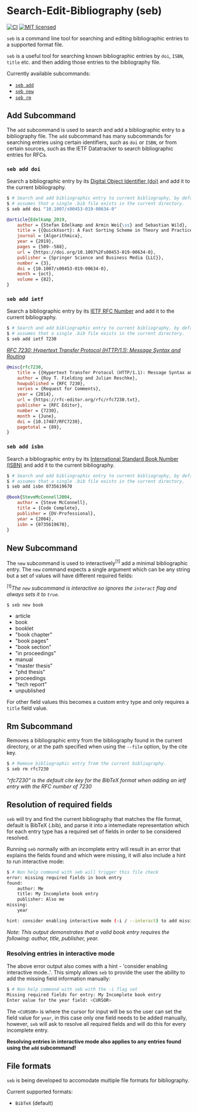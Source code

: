 # Search-Edit-Bibliography (seb)

[![CI](https://github.com/mc1098/seb/actions/workflows/ci.yml/badge.svg)](https://github.com/mc1098/seb/actions/workflows/ci.yml)
[![MIT licensed][mit-badge]][mit-url]

[mit-badge]: https://img.shields.io/badge/license-MIT-blue.svg
[mit-url]: ../LICENSE

`seb` is a command line tool for searching and editing bibliographic entries to a supported format file.

`seb` is a useful tool for searching known bibliographic entries by `doi`, `ISBN`, `title` etc.
and then adding those entries to the bibliography file.

Currently available subcommands:

- [`seb add`](#add-subcommand)
- [`seb new`](#new-subcommand)
- [`seb rm`](#rm-subcommand)

## Add Subcommand

The `add` subcommand is used to search and add a bibliographic entry to a bibliography file. The `add`
subcommand has many subcommands for searching entries using certain identifiers, such as `doi` or `ISBN`,
or from certain sources, such as the IETF Datatracker to search bibliographic entries for RFCs.

### `seb add doi`

Search a bibliographic entry by its [Digital Object Identifier (doi)](https://en.wikipedia.org/wiki/Digital_object_identifier)
and add it to the current bibliography.

```bash
$ # Search and add bibliographic entry to current bibliography, by default the current bibliography
$ # assumes that a single .bib file exists in the current directory.
$ seb add doi "10.1007/s00453-019-00634-0"
```

```bibtex
@article{Edelkamp_2019,
    author = {Stefan Edelkamp and Armin Wei{\ss} and Sebastian Wild},
    title = {{QuickXsort}: A Fast Sorting Scheme in Theory and Practice},
    journal = {Algorithmica},
    year = {2019},
    pages = {509--588},
    url = {https://doi.org/10.1007%2Fs00453-019-00634-0},
    publisher = {Springer Science and Business Media {LLC}},
    number = {3},
    doi = {10.1007/s00453-019-00634-0},
    month = {oct},
    volume = {82},
}
```

### `seb add ietf`

Search a bibliographic entry by its [IETF RFC Number](https://www.ietf.org/standards/rfcs/)
and add it to the current bibliography.

```bash
$ # Search and add bibliographic entry to current bibliography, by default the current bibliography
$ # assumes that a single .bib file exists in the current directory.
$ seb add ietf 7230
```

_[RFC 7230: Hypertext Transfer Protocol (HTTP/1.1): Message Syntax and Routing](https://datatracker.ietf.org/doc/html/rfc7230)_

```bibtex
@misc{rfc7230,
    title = {{Hypertext Transfer Protocol (HTTP/1.1): Message Syntax and Routing}},
    author = {Roy T. Fielding and Julian Reschke},
    howpublished = {RFC 7230},
    series = {Request for Comments},
    year = {2014},
    url = {https://rfc-editor.org/rfc/rfc7230.txt},
    publisher = {RFC Editor},
    number = {7230},
    month = {June},
    doi = {10.17487/RFC7230},
    pagetotal = {89},
}
```

### `seb add isbn`

Search a bibliographic entry by its [International Standard Book Number (ISBN)](https://en.wikipedia.org/wiki/International_Standard_Book_Number)
and add it to the current bibliography.

```bash
$ # Search and add bibliographic entry to current bibliography, by default the current bibliography
$ # assumes that a single .bib file exists in the current directory.
$ seb add isbn 0735619670
```

```bibtex
@book{SteveMcConnell2004,
    author = {Steve McConnell},
    title = {Code Complete},
    publisher = {DV-Professional},
    year = {2004},
    isbn = {0735619670},
}
```

## New Subcommand

The `new` subcommand is used to interactively<sup>[1]</sup> add a minimal bibliographic entry. The `new` command
expects a single <KIND> argument which can be any string but a set of <KIND> values will have different
required fields:

<sup>[1]</sup>_The `new` subcommand is interactive so ignores the `interact` flag and always sets it to `true`._

```console
$ seb new book
```

- article
- book
- booklet
- "book chapter"
- "book pages"
- "book section"
- "in proceedings"
- manual
- "master thesis"
- "phd thesis"
- proceedings
- "tech report"
- unpublished

For other field values this becomes a custom entry type and only requires a `title` field value.

## Rm Subcommand

Removes a bibliographic entry from the bibliography found in the current directory, or at the path
specified when using the `--file` option, by the cite key.

```bash
$ # Remove bibliographic entry from the current bibliography.
$ seb rm rfc7230
```

_"rfc7230" is the default cite key for the BibTeX format when adding an ietf entry with the RFC
number of 7230_

## Resolution of required fields

`seb` will try and find the current bibliography that matches the file format, default is BibTeX (.bib),
and parse it into a intemediate representation which for each entry type has a required set of fields
in order to be considered resolved.

Running `seb` normally with an incomplete entry will result in an error that
explains the fields found and which were missing, it will also include a hint to run interactive mode:

```bash
$ # Non help command with seb will trigger this file check
error: missing required fields in book entry
found:
    author: Me
    title: My Incomplete book entry
    publisher: Also me
missing:
    year

hint: consider enabling interactive mode (-i / --interact) to add missing fields.
```
_Note: This output demonstrates that a valid book entry requires the following: author, title,
publisher, year._

### Resolving entries in interactive mode

The above error output also comes with a hint - 'consider enabling interactive mode..'. This simply
allows `seb` to provide the user the ability to add the missing field information manually:

```bash
$ # Non help command with seb with the -i flag set
Missing required fields for entry: My Incomplete book entry
Enter value for the year field: <CURSOR>
```

The `<CURSOR>` is where the cursor for input will be so the user can set the field value for `year`,
in this case only one field needs to be added manually, however, `seb` will ask to resolve all required
fields and will do this for every incomplete entry.

**Resolving entries in interactive mode also applies to any entries found using the `add` subcommand!**

## File formats

`seb` is being developed to accomodate multiple file formats for bibliography.

Current supported formats:
- `BibTeX` (default)
